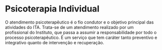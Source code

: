 # Psicoterapia Individual

O atendimento psicoterapêutico é o fio condutor e o objetivo principal das
atividades do ITA. Trata-se de um atendimento realizado por um profissional do
Instituto, que passa a assumir a responsabilidade por todo o processo
psicoterapêutico. É um serviço que tem caráter tanto preventivo e integrativo
quanto de intervenção e recuperação.

